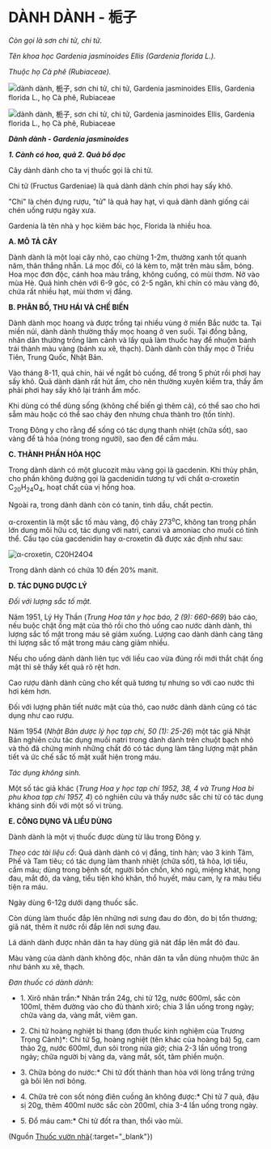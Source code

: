 # DÀNH DÀNH - 栀子

*Còn gọi là sơn chi tử, chi tử.*

*Tên khoa học Gardenia jasminoides Ellis (Gardenia florida L.).*

*Thuộc họ Cà phê (Rubiaceae).*

![dành dành, 栀子, sơn chi tử, chi tử, Gardenia jasminoides Ellis, Gardenia florida L., họ Cà phê, Rubiaceae](/imgs/caythuoc/dtl/danh-danh.jpg)

![dành dành, 栀子, sơn chi tử, chi tử, Gardenia jasminoides Ellis, Gardenia florida L., họ Cà phê, Rubiaceae](/imgs/caythuoc/dtl/danh-danh-2.jpg)

***Dành dành - Gardenia jasminoides***

***1\. Cành có hoa, quả 2. Quả bổ dọc***

Cây dành dành cho ta vị thuốc gọi là chi tử.

Chi tử (Fructus Gardeniae) là quả dành dành chín phơi hay sấy khô.

"Chi" là chén đựng rượu, "tử" là quả hay hạt, vì quả dành dành giống cái chén uống rượu ngày xưa.

Gardenia là tên nhà y học kiêm bác học, Florida là nhiều hoa.

**A. MÔ TẢ CÂY**

Dành dành là một loại cây nhỏ, cao chừng 1-2m, thường xanh tốt quanh năm, thân thẳng nhẵn. Lá mọc đối, có lá kèm to, mặt trên màu sẫm, bóng. Hoa mọc đơn độc, cánh hoa màu trắng, không cuống, có mùi thơm. Nở vào mùa Hè. Quả hình chén với 6-9 góc, có 2-5 ngăn, khi chín có màu vàng đỏ, chứa rất nhiều hạt, mùi thơm vị đắng.

**B. PHÂN BỐ, THU HÁI VÀ CHẾ BIẾN**

Dành dành mọc hoang và được trồng tại nhiều vùng ở miền Bắc nước ta. Tại miền núi, dành dành thường thấy mọc hoang ở ven suối. Tại đồng bằng, nhân dân thường trồng làm cảnh và lấy quả làm thuốc hay để nhuộm bánh trái thành màu vàng (bánh xu xê, thạch). Dành dành còn thấy mọc ở Triều Tiên, Trung Quốc, Nhật Bản.

Vào tháng 8-11, quả chín, hái về ngắt bỏ cuống, để trong 5 phút rồi phơi hay sấy khô. Quả dành dành rất hút ẩm, cho nên thường xuyên kiểm tra, thấy ẩm phải phơi hay sấy khô lại tránh ẩm mốc.

Khi dùng có thể dùng sống (không chế biến gì thêm cả), có thể sao cho hơi sẫm màu hoặc có thể sao cháy đen nhưng chưa thành tro (tồn tính).

Trong Đông y cho rằng để sống có tác dụng thanh nhiệt (chữa sốt), sao vàng để tả hỏa (nóng trong người), sao đen để cầm máu.

**C. THÀNH PHẦN HÓA HỌC**

Trong dành dành có một glucozit màu vàng gọi là gacdenin. Khi thủy phân, cho phần không đường gọi là gacdenidin tương tự với chất α-croxetin C<sub>20</sub>H<sub>24</sub>O<sub>4</sub>, hoạt chất của vị hồng hoa.

Ngoài ra, trong dành dành còn có tanin, tinh dầu, chất pectin.

α-croxentin là một sắc tố màu vàng, độ chảy 273<sup>o</sup>C, không tan trong phần lớn dung môi hữu cơ, tác dụng với natri, canxi và amoniac cho muối có tinh thể. Cấu tạo của gacdenidin hay α-croxetin đã được xác định như sau:

![α-croxetin, C20H24O4](/imgs/caythuoc/dtl/danh-danh-3.jpg)

Trong dành dành có chứa 10 đến 20% manit.

**D. TÁC DỤNG DƯỢC LÝ**

*Đối với lượng sắc tố mật.*

Năm 1951, Lý Hy Thần (*Trung Hoa tân y học báo, 2 (9): 660-669*) báo cáo, nếu buộc chặt ống mật của thỏ rồi cho thỏ uống cao nước dành dành, thì lượng sắc tố mật trong máu sẽ giảm xuống. Lượng cao dành dành càng tăng thì lượng sắc tố mật trong máu càng giảm nhiều.

Nếu cho uống dành dành liên tục với liều cao vừa đúng rồi mới thắt chặt ống mật thì sẽ thấy kết quả rõ rệt hơn.

Cao rượu dành dành cũng cho kết quả tương tự nhưng so với cao nước thì hơi kém hơn.

Đối với lượng phân tiết nước mật của thỏ, cao nước dành dành cũng có tác dụng như cao rượu.

Năm 1954 (*Nhật Bản dược lý học tạp chí, 50 (1): 25-26*) một tác giả Nhật Bản nghiên cứu tác dụng muối natri trong dành dành trên chuột bạch nhỏ và thỏ đã chứng minh những chất đó có tác dụng làm tăng lượng mật phân tiết và ức chế sắc tố mật xuất hiện trong máu.

*Tác dụng không sinh.*

Một số tác giả khác (*Trung Hoa y học tạp chí 1952, 38, 4 và Trung Hoa bì phu khoa tạp chí 1957, 4*) có nghiên cứu và thấy nước sắc chi tử có tác dụng kháng sinh đối với một số vi trùng.

**E. CÔNG DỤNG VÀ LIỀU DÙNG**

Dành dành là một vị thuốc được dùng từ lâu trong Đông y.

*Theo các tài liệu cổ*: Quả dành dành có vị đắng, tính hàn; vào 3 kinh Tâm, Phế và Tam tiêu; có tác dụng làm thanh nhiệt (chữa sốt), tả hỏa, lợi tiểu, cầm máu; dùng trong bệnh sốt, người bồn chồn, khó ngủ, miệng khát, họng đau, mắt đỏ, da vàng, tiểu tiện khó khăn, thổ huyết, máu cam, lỵ ra máu tiểu tiện ra máu.

Ngày dùng 6-12g dưới dạng thuốc sắc.

Còn dùng làm thuốc đắp lên những nơi sưng đau do đòn, do bị tổn thương; giã nát, thêm ít nước rồi đắp lên nơi sưng đau.

Lá dành dành được nhân dân ta hay dùng giã nát đắp lên mắt đỏ đau.

Màu vàng của dành dành không độc, nhân dân ta vẫn dùng nhuộm thức ăn như bánh xu xê, thạch.

*Đơn thuốc có dành dành:*

* 1\. Xirô nhân trần:* Nhân trần 24g, chi tử 12g, nước 600ml, sắc còn 100ml, thêm đường vào cho đủ thành xirô; chia 3 lần uống trong ngày; chữa vàng da, vàng mắt, viêm gan.

* 2\. Chi tử hoàng nghiệt bì thang (đơn thuốc kinh nghiệm của Trương Trọng Cảnh)*: Chi tử 5g, hoàng nghiệt (tên khác của hoàng bá) 5g, cam thảo 2g, nước 600ml, đun sôi trong nửa giờ; chia 2-3 lần uống trong ngày; chữa người bị vàng da, vàng mắt, sốt, tâm phiền muộn.

* 3\. Chữa bỏng do nước:* Chi tử đốt thành than hòa với lòng trắng trứng gà bôi lên nơi bỏng.

* 4\. Chữa trẻ con sốt nóng điên cuồng ăn không được:* Chi tử 7 quả, đậu sị 20g, thêm 400ml nước sắc còn 200ml, chia 3-4 lần uống trong ngày.

* 5\. Đổ máu cam:* Chi tử đốt ra than, thổi vào mũi.


(Nguồn [Thuốc vườn nhà](http://thuocvuonnha.com){:target="_blank"})